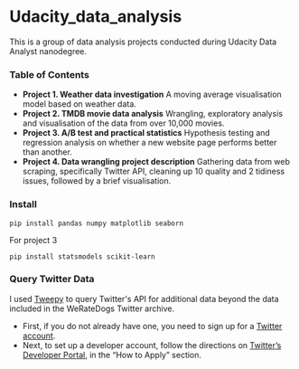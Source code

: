 # Udacity_data_analysis
This is a group of data analysis projects conducted during Udacity Data Analyst nanodegree.

### Table of Contents
- **Project 1. Weather data investigation**
A moving average visualisation model based on weather data.
- **Project 2. TMDB movie data analysis**
Wrangling, exploratory analysis and visualisation of the data from over 10,000 movies.
- **Project 3. A/B test and practical statistics**
Hypothesis testing and regression analysis on whether a new website page performs better than another.
- **Project 4. Data wrangling project description**
Gathering data from web scraping, specifically Twitter API, cleaning up 10 quality and 2 tidiness issues, followed by a brief visualisation.

### Install
```
pip install pandas numpy matplotlib seaborn
```

For project 3
```
pip install statsmodels scikit-learn
```
### Query Twitter Data
I used [Tweepy](https://www.tweepy.org/) to query Twitter's API for additional data beyond the data included in the WeRateDogs Twitter archive.
- First, if you do not already have one, you need to sign up for a [Twitter account](https://help.twitter.com/en/create-twitter-account).
- Next, to set up a developer account, follow the directions on [Twitter’s Developer Portal](https://developer.twitter.com/en/docs/basics/developer-portal/overview), in the “How to Apply” section.
